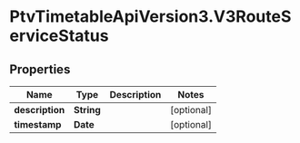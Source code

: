 # PtvTimetableApiVersion3.V3RouteServiceStatus

## Properties
Name | Type | Description | Notes
------------ | ------------- | ------------- | -------------
**description** | **String** |  | [optional] 
**timestamp** | **Date** |  | [optional] 
